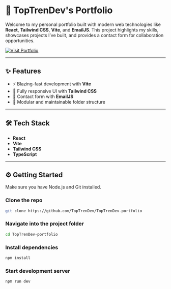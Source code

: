 # 🚀 TopTrenDev's Portfolio

Welcome to my personal portfolio built with modern web technologies like **React**, **Tailwind CSS**, **Vite**, and **EmailJS**. This project highlights my skills, showcases projects I’ve built, and provides a contact form for collaboration opportunities.

<p align="left">
  <a href="https://top-tren-dev-portfolio.vercel.app/" target="_blank">
    <img src="https://img.shields.io/badge/🚀 Visit My Portfolio-7c3aed?style=for-the-badge&labelColor=7c3aed&color=7c3aed" alt="Visit Portfolio" />
  </a>
</p>

---

## ✨ Features

- ⚡️ Blazing-fast development with **Vite**
- 🎨 Fully responsive UI with **Tailwind CSS**
- 💌 Contact form with **EmailJS**
- 📁 Modular and maintainable folder structure

---

## 🛠 Tech Stack

- **React**
- **Vite**
- **Tailwind CSS**
- **TypeScript**

---

## ⚙️ Getting Started

Make sure you have Node.js and Git installed.

### Clone the repo

```bash
git clone https://github.com/TopTrenDev/TopTrenDev-portfolio
```

### Navigate into the project folder

```bash
cd TopTrenDev-portfolio
```

### Install dependencies

```bash
npm install
```

### Start development server

```bash
npm run dev
```
